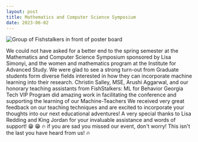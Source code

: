 ```yaml
---
layout: post
title: Mathematics and Computer Science Symposium
date: 2023-06-02
---
```


<img src="/website/images/MathematicsandCSSymposium.jpeg" alt="Group of Fishstalkers in front of poster board">

<p>
     We could not have asked for a better end to the spring semester at the Mathematics and Computer Science Symposium sponsored by Lisa Simonyi, and the women and mathematics program at the Institute for Advanced Study. We were glad to see a strong turn-out from Graduate students form diverse fields interested in how they can incorporate machine learning into their research. Christin Salley, MSE, Arushi Aggarwal, and our honorary teaching assistants from FishStalkers: ML for Behavior Georgia Tech VIP Program did amazing work in facilitating the conference and supporting the learning of our Machine-Teachers We received very great feedback on our teaching techniques and are excited to incorporate your thoughts into our next educational adventures! A very special thanks to Lisa Redding and King Jordan for your invaluable assistance and words of support! 😁 😁
🔥 if you are sad you missed our event, don't worry! This isn't the last you have heard from us! 🔥
</p>
